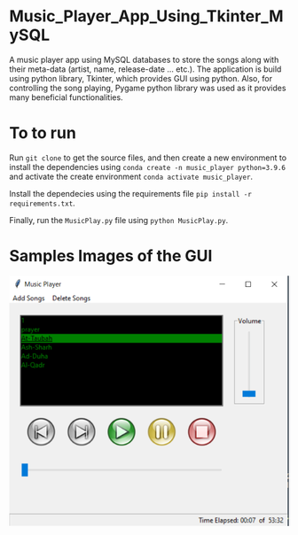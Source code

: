 # Music_Player_App_Using_Tkinter_MySQL

A music player app using MySQL databases to store the songs along with their meta-data (artist, name, release-date ... etc.). The application is build using python library, Tkinter, which provides GUI using python. Also, for controlling the song playing, Pygame python library was used as it provides many beneficial functionalities.

# To to run

Run `git clone` to get the source files, and then create a new environment to install the dependencies using `conda create -n music_player python=3.9.6` and activate the create environment `conda activate music_player`.

Install the dependecies using the requirements file `pip install -r requirements.txt`.

Finally, run the `MusicPlay.py` file using `python MusicPlay.py`.

# Samples Images of the GUI

<img width='600' heigh='550' src='https://github.com/ahmedheakl/Music_Player_App_Using_Tkinter_MySQL/blob/main/sample_imgs/interface.png'>
